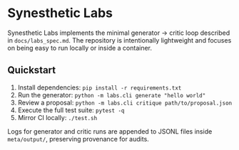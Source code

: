 # Synesthetic Labs

Synesthetic Labs implements the minimal generator → critic loop described in
`docs/labs_spec.md`. The repository is intentionally lightweight and focuses on
being easy to run locally or inside a container.

## Quickstart
1. Install dependencies: `pip install -r requirements.txt`
2. Run the generator: `python -m labs.cli generate "hello world"`
3. Review a proposal: `python -m labs.cli critique path/to/proposal.json`
4. Execute the full test suite: `pytest -q`
5. Mirror CI locally: `./test.sh`

Logs for generator and critic runs are appended to JSONL files inside
`meta/output/`, preserving provenance for audits.
